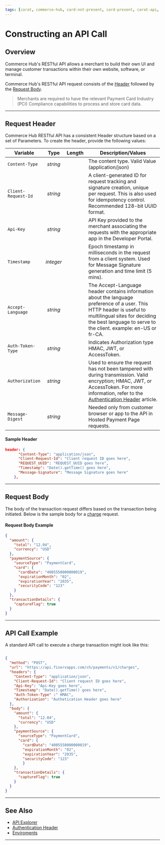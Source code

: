 ```yaml
---
tags: [carat, commerce-hub, card-not-present, card-present, carat-api, request-header, request-body]
---
```



# Constructing an API Call

## Overview

Commerce Hub's RESTful API allows a merchant to build their own UI and manage customer transactions within their own website, software, or terminal.

Commerce Hub's RESTful API request consists of the [Header](#request-header) followed by the [Request Body](#request-body).

<!-- theme: warning -->
> Merchants are required to have the relevant Payment Card Industry (PCI) Compliance capabilities to process and store card data.

---

## Request Header

Commerce Hub RESTful API has a consistent Header structure based on a set of Parameters. To create the header, provide the following values:

| Variable | Type | Length | Description/Values |
| -------- | :--: | :------------: | ------------------ |
| `Content-Type` | *string* |  | The content type. Valid Value (application/json) |
| `Client-Request-Id` | *string* |  | A client-generated ID for request tracking and signature creation, unique per request. This is also used for idempotency control. Recommended 128-bit UUID format. |
| `Api-Key` | *string* |  | API Key provided to the merchant associating the requests with the appropriate app in the Developer Portal. |
| `Timestamp` | *integer* |  | Epoch timestamp in milliseconds in the request from a client system. Used for Message Signature generation and time limit (5 mins). |
| `Accept-Language` | *string* |  | The Accept-Language header contains information about the language preference of a user. This HTTP header is useful to multilingual sites for deciding the best language to serve to the client. example: en-US or fr-CA. |
| `Auth-Token-Type`| *string* |  | Indicates Authorization type HMAC, JWT, or AccessToken.|
| `Authorization` | *string* |  | Used to ensure the request has not been tampered with during transmission. Valid encryption; HMAC, JWT, or AccessToken. For more information, refer to the [Authentication Header](?path=docs/Resources/API-Documents/Authentication-Header.md) article. |
| `Message-Digest` | *string* |  | Needed only from customer browser or app to the API in Hosted Payment Page requests. |

#### Sample Header

```json
header: {
      "Content-Type": "application/json",
      "Client-Request-Id": "Client request ID goes here",
      "REQUEST_UUID": "REQUEST_UUID goes here",
      "Timestamp": "Date().getTime() goes here",
      "Message-Signature": "Message Signature goes here"
    },
```

---

## Request Body

The body of the transaction request differs based on the transaction being initiated. Below is the sample body for a [charge](?path=docs/Resources/API-Documents/Payments/Charges.md) request.

#### Request Body Example

```json
{
  "amount": {
    "total": "12.04",
    "currency": "USD"
  },
  "paymentSource": {
    "sourceType": "PaymentCard",
    "card": {
      "cardData": "4005550000000019",
      "expirationMonth": "02",
      "expirationYear": "2035",
      "securityCode": "123"
    }
  },
  "transactionDetails": {
    "captureFlag": true
  }
}
```

---

## API Call Example

A standard API call to execute a charge transaction might look like this:

```json

{
  "method": "POST",
  "url": "https://api.fiservapps.com/ch/payments/v1/charges",
  "headers": {
    "Content-Type": "application/json",
    "Client-Request-Id": "Client request ID goes here",
    "Api-Key": "Api-Key goes here",
    "Timestamp": "Date().getTime() goes here",
    "Auth-Token-Type" :" HMAC",
    "Authorization": "Authetication Header goes here"
  },
  "body": {
    "amount": {
      "total": "12.04",
      "currency": "USD"
    },
    "paymentSource": {
      "sourceType": "PaymentCard",
      "card": {
        "cardData": "4005550000000019",
        "expirationMonth": "02",
        "expirationYear": "2035",
        "securityCode": "123"
        }
    },
    "transactionDetails": {
      "captureFlag": true
    }
  }
}

```

---

## See Also

- [API Explorer](../api/?type=post&path=/payments/v1/charges)
- [Authentication Header](?path=docs/Resources/API-Documents/Authentication-Header.md)
- [Enviroments](?path=docs/Resources/API-Documents/Environments.md)

---
